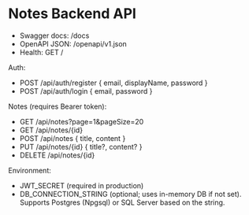 # Notes Backend API

- Swagger docs: /docs
- OpenAPI JSON: /openapi/v1.json
- Health: GET /

Auth:
- POST /api/auth/register { email, displayName, password }
- POST /api/auth/login { email, password }

Notes (requires Bearer token):
- GET /api/notes?page=1&pageSize=20
- GET /api/notes/{id}
- POST /api/notes { title, content }
- PUT /api/notes/{id} { title?, content? }
- DELETE /api/notes/{id}

Environment:
- JWT_SECRET (required in production)
- DB_CONNECTION_STRING (optional; uses in-memory DB if not set). Supports Postgres (Npgsql) or SQL Server based on the string.
